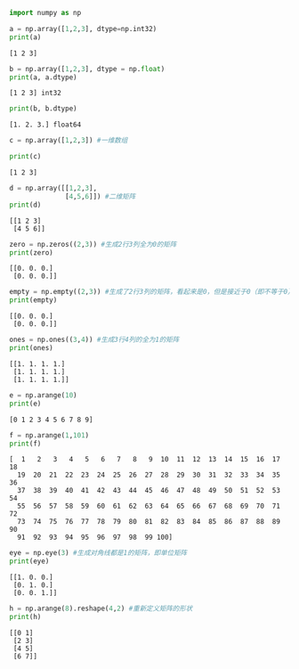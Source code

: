 

```python
import numpy as np
```


```python
a = np.array([1,2,3], dtype=np.int32)
print(a)
```

    [1 2 3]



```python
b = np.array([1,2,3], dtype = np.float)
print(a, a.dtype)
```

    [1 2 3] int32



```python
print(b, b.dtype)
```

    [1. 2. 3.] float64



```python
c = np.array([1,2,3]) #一维数组
```


```python
print(c)
```

    [1 2 3]



```python
d = np.array([[1,2,3],
              [4,5,6]]) #二维矩阵
print(d)
```

    [[1 2 3]
     [4 5 6]]



```python
zero = np.zeros((2,3)) #生成2行3列全为0的矩阵
print(zero)
```

    [[0. 0. 0.]
     [0. 0. 0.]]



```python
empty = np.empty((2,3)) #生成了2行3列的矩阵，看起来是0，但是接近于0（即不等于0），和np.zeros不同
print(empty)
```

    [[0. 0. 0.]
     [0. 0. 0.]]



```python
ones = np.ones((3,4)) #生成3行4列的全为1的矩阵
print(ones)
```

    [[1. 1. 1. 1.]
     [1. 1. 1. 1.]
     [1. 1. 1. 1.]]



```python
e = np.arange(10)
print(e)
```

    [0 1 2 3 4 5 6 7 8 9]



```python
f = np.arange(1,101)
print(f)
```

    [  1   2   3   4   5   6   7   8   9  10  11  12  13  14  15  16  17  18
      19  20  21  22  23  24  25  26  27  28  29  30  31  32  33  34  35  36
      37  38  39  40  41  42  43  44  45  46  47  48  49  50  51  52  53  54
      55  56  57  58  59  60  61  62  63  64  65  66  67  68  69  70  71  72
      73  74  75  76  77  78  79  80  81  82  83  84  85  86  87  88  89  90
      91  92  93  94  95  96  97  98  99 100]



```python
eye = np.eye(3) #生成对角线都是1的矩阵，即单位矩阵
print(eye)
```

    [[1. 0. 0.]
     [0. 1. 0.]
     [0. 0. 1.]]



```python
h = np.arange(8).reshape(4,2) #重新定义矩阵的形状
print(h)
```

    [[0 1]
     [2 3]
     [4 5]
     [6 7]]



```python

```
